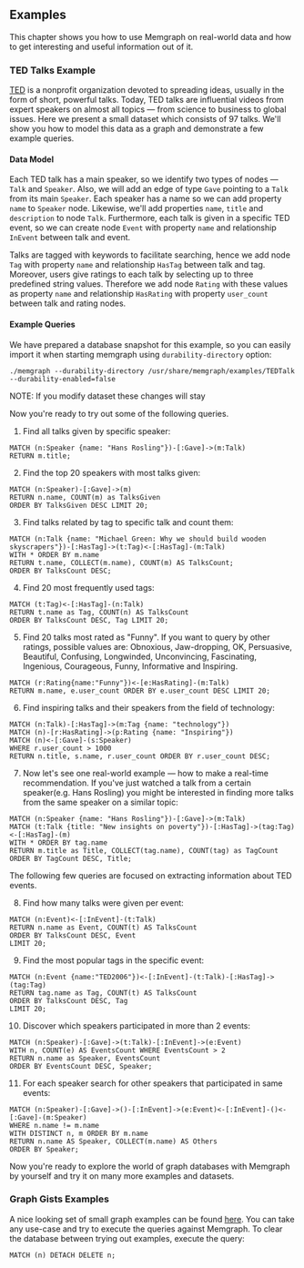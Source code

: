 ## Examples

This chapter shows you how to use Memgraph on real-world data and how to get interesting
and useful information out of it.

### TED Talks Example

[TED](https://www.ted.com/) is a nonprofit organization devoted to spreading ideas,
usually in the form of short, powerful talks.
Today, TED talks are influential videos from expert speakers on almost all
topics &mdash; from science to business to global issues.
Here we present a small dataset which consists of 97 talks. We'll show you how
to model this data as a graph and demonstrate a few example queries.

#### Data Model
Each TED talk has a main speaker, so we
identify two types of nodes &mdash; `Talk` and `Speaker`. Also, we will add
an edge of type `Gave` pointing to a `Talk` from its main `Speaker`. Each speaker has a name
so we can add property `name` to `Speaker` node. Likewise, we'll add properties
`name`, `title` and `description` to node `Talk`.
Furthermore, each talk is given in a specific TED event, so
we can create node `Event` with property `name` and relationship `InEvent`
between talk and event.

Talks are tagged with keywords to facilitate searching, hence we
add node `Tag` with property `name` and relationship `HasTag` between talk and
tag. Moreover, users give ratings to each talk
by selecting up to three predefined string values.
Therefore we add node `Rating` with these values as property `name` and relationship
`HasRating` with property `user_count` between talk and rating nodes.

#### Example Queries

We have prepared a database snapshot for this example, so you can easily import it
when starting memgraph using `durability-directory` option:

```
./memgraph --durability-directory /usr/share/memgraph/examples/TEDTalk --durability-enabled=false
```

NOTE: If you modify dataset these changes will stay

Now you're ready to try out some of the following queries.

1) Find all talks given by specific speaker:
```
MATCH (n:Speaker {name: "Hans Rosling"})-[:Gave]->(m:Talk)
RETURN m.title;
```


2) Find the top 20 speakers with most talks given:

```
MATCH (n:Speaker)-[:Gave]->(m)
RETURN n.name, COUNT(m) as TalksGiven
ORDER BY TalksGiven DESC LIMIT 20;
```

3) Find talks related by tag to specific talk and count them:
```
MATCH (n:Talk {name: "Michael Green: Why we should build wooden skyscrapers"})-[:HasTag]->(t:Tag)<-[:HasTag]-(m:Talk)
WITH * ORDER BY m.name
RETURN t.name, COLLECT(m.name), COUNT(m) AS TalksCount;
ORDER BY TalksCount DESC;
```

4) Find 20 most frequently used tags:
```
MATCH (t:Tag)<-[:HasTag]-(n:Talk)
RETURN t.name as Tag, COUNT(n) AS TalksCount
ORDER BY TalksCount DESC, Tag LIMIT 20;
```

5) Find 20 talks most rated as "Funny". If you want to query by other ratings,
possible values are: Obnoxious, Jaw-dropping, OK, Persuasive, Beautiful, Confusing,
Longwinded, Unconvincing, Fascinating, Ingenious, Courageous, Funny, Informative and
Inspiring.
```
MATCH (r:Rating{name:"Funny"})<-[e:HasRating]-(m:Talk)
RETURN m.name, e.user_count ORDER BY e.user_count DESC LIMIT 20;
```

6) Find inspiring talks and their speakers from the field of technology:
```
MATCH (n:Talk)-[:HasTag]->(m:Tag {name: "technology"})
MATCH (n)-[r:HasRating]->(p:Rating {name: "Inspiring"})
MATCH (n)<-[:Gave]-(s:Speaker)
WHERE r.user_count > 1000
RETURN n.title, s.name, r.user_count ORDER BY r.user_count DESC;
```

7) Now let's see one real-world example &mdash; how to make a real-time recommendation.
If you've just watched a talk from a certain speaker(e.g. Hans Rosling) you might be
interested in finding more talks from the same speaker on a similar topic:

```
MATCH (n:Speaker {name: "Hans Rosling"})-[:Gave]->(m:Talk)
MATCH (t:Talk {title: "New insights on poverty"})-[:HasTag]->(tag:Tag)<-[:HasTag]-(m)
WITH * ORDER BY tag.name
RETURN m.title as Title, COLLECT(tag.name), COUNT(tag) as TagCount
ORDER BY TagCount DESC, Title;
```

The following few queries are focused on extracting information about TED events.

8) Find how many talks were given per event:
```
MATCH (n:Event)<-[:InEvent]-(t:Talk)
RETURN n.name as Event, COUNT(t) AS TalksCount
ORDER BY TalksCount DESC, Event
LIMIT 20;
```

9) Find the most popular tags in the specific event:
```
MATCH (n:Event {name:"TED2006"})<-[:InEvent]-(t:Talk)-[:HasTag]->(tag:Tag)
RETURN tag.name as Tag, COUNT(t) AS TalksCount
ORDER BY TalksCount DESC, Tag
LIMIT 20;
```

10) Discover which speakers participated in more than 2 events:
```
MATCH (n:Speaker)-[:Gave]->(t:Talk)-[:InEvent]->(e:Event)
WITH n, COUNT(e) AS EventsCount WHERE EventsCount > 2
RETURN n.name as Speaker, EventsCount
ORDER BY EventsCount DESC, Speaker;
```

11) For each speaker search for other speakers that participated in same events:
```
MATCH (n:Speaker)-[:Gave]->()-[:InEvent]->(e:Event)<-[:InEvent]-()<-[:Gave]-(m:Speaker)
WHERE n.name != m.name
WITH DISTINCT n, m ORDER BY m.name
RETURN n.name AS Speaker, COLLECT(m.name) AS Others
ORDER BY Speaker;
```

Now you're ready to explore the world of graph databases with Memgraph
by yourself and try it on many more examples and datasets.

### Graph Gists Examples

A nice looking set of small graph examples can be found
[here](https://neo4j.com/graphgists/).  You can take any use-case and try to
execute the queries against Memgraph. To clear the database between trying out
examples, execute the query:

```
MATCH (n) DETACH DELETE n;
```


